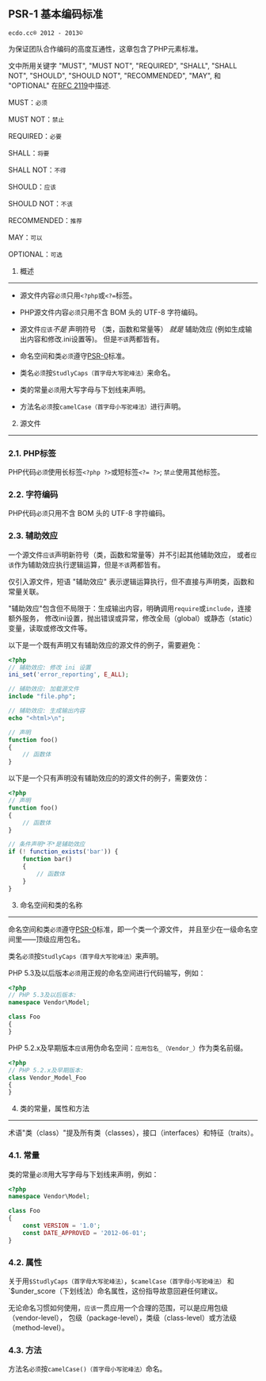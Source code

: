 <h2 id="PSR-1">PSR-1 基本编码标准</h2>

`ecdo.cc® 2012 - 2013©`

为保证团队合作编码的高度互通性，这章包含了PHP元素标准。

文中所用关键字 "MUST", "MUST NOT", "REQUIRED", "SHALL", "SHALL NOT", "SHOULD",
"SHOULD NOT", "RECOMMENDED", "MAY", 和 "OPTIONAL" 在[RFC 2119][]中描述.

MUST：`必须`

MUST NOT：`禁止`

REQUIRED：`必要`

SHALL：`将要`

SHALL NOT：`不得`

SHOULD：`应该`

SHOULD NOT：`不该`

RECOMMENDED：`推荐`

MAY：`可以`

OPTIONAL：`可选`

[RFC 2119]: http://www.ietf.org/rfc/rfc2119.txt
[PSR-0]: PSR-0.md


1. 概述
-------

- 源文件内容`必须`只用`<?php`或`<?=`标签。

- PHP源文件内容`必须`只用不含 BOM 头的 UTF-8 字符编码。

- 源文件`应该`*不是* 声明符号 （类，函数和常量等）
  *就是* 辅助效应 (例如生成输出内容和修改.ini设置等)。
  但是`不该`两都皆有。

- 命名空间和类`必须`遵守[PSR-0][]标准。

- 类名`必须`按`StudlyCaps（首字母大写驼峰法）`来命名。

- 类的常量`必须`用大写字母与下划线来声明。

- 方法名`必须`按`camelCase（首字母小写驼峰法）`进行声明。


2. 源文件
--------

### 2.1. PHP标签

PHP代码`必须`使用长标签`<?php ?>`或短标签`<?= ?>`; 
`禁止`使用其他标签。

### 2.2. 字符编码

PHP代码`必须`只用不含 BOM 头的 UTF-8 字符编码。

### 2.3. 辅助效应

一个源文件`应该`声明新符号（类，函数和常量等）并不引起其他辅助效应，
或者`应该`作为辅助效应执行逻辑运算，但是`不该`两都皆有。

仅引入源文件，短语 "辅助效应" 表示逻辑运算执行，但不直接与声明类，函数和常量关联。

"辅助效应"包含但不局限于：生成输出内容，明确调用`require`或`include`，连接额外服务，
修改ini设置，抛出错误或异常，修改全局（global）或静态（static）变量，读取或修改文件等。

以下是一个既有声明又有辅助效应的源文件的例子，需要避免：

```php
<?php
// 辅助效应: 修改 ini 设置
ini_set('error_reporting', E_ALL);

// 辅助效应: 加载源文件
include "file.php";

// 辅助效应: 生成输出内容
echo "<html>\n";

// 声明
function foo()
{
    // 函数体
}
```

以下是一个只有声明没有辅助效应的的源文件的例子，需要效仿：

```php
<?php
// 声明
function foo()
{
    // 函数体
}

// 条件声明*不*是辅助效应
if (! function_exists('bar')) {
    function bar()
    {
        // 函数体
    }
}
```


3. 命名空间和类的名称
-------------------

命名空间和类`必须`遵守[PSR-0][]标准，即一个类一个源文件，
并且至少在一级命名空间里——顶级应用包名。

类名`必须`按`StudlyCaps（首字母大写驼峰法）`来声明。

PHP 5.3及以后版本`必须`用正规的命名空间进行代码输写，例如：

```php
<?php
// PHP 5.3及以后版本:
namespace Vendor\Model;

class Foo
{
}
```

PHP 5.2.x及早期版本`应该`用伪命名空间：`应用包名_（Vendor_）`作为类名前缀。

```php
<?php
// PHP 5.2.x及早期版本:
class Vendor_Model_Foo
{
}
```

4. 类的常量，属性和方法
--------------------

术语"类（class）"提及所有类（classes），接口（interfaces）和特征（traits）。

### 4.1. 常量

类的常量`必须`用大写字母与下划线来声明，例如：

```php
<?php
namespace Vendor\Model;

class Foo
{
    const VERSION = '1.0';
    const DATE_APPROVED = '2012-06-01';
}
```

### 4.2. 属性

关于用`$StudlyCaps（首字母大写驼峰法）`，`$camelCase（首字母小写驼峰法）`
和`$under_score（下划线法）命名属性，这份指导故意回避任何建议。

无论命名习惯如何使用，`应该`一贯应用一个合理的范围，可以是应用包级（vendor-level），
包级（package-level），类级（class-level）或方法级（method-level）。

### 4.3. 方法

方法名`必须`按`camelCase()（首字母小写驼峰法）`命名。